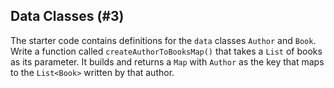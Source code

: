 ## Data Classes (#3)

The starter code contains definitions for the `data` classes `Author` and
`Book`. Write a function called `createAuthorToBooksMap()` that takes a `List`
of books as its parameter. It builds and returns a `Map` with `Author` as the
key that maps to the `List<Book>` written by that author.
